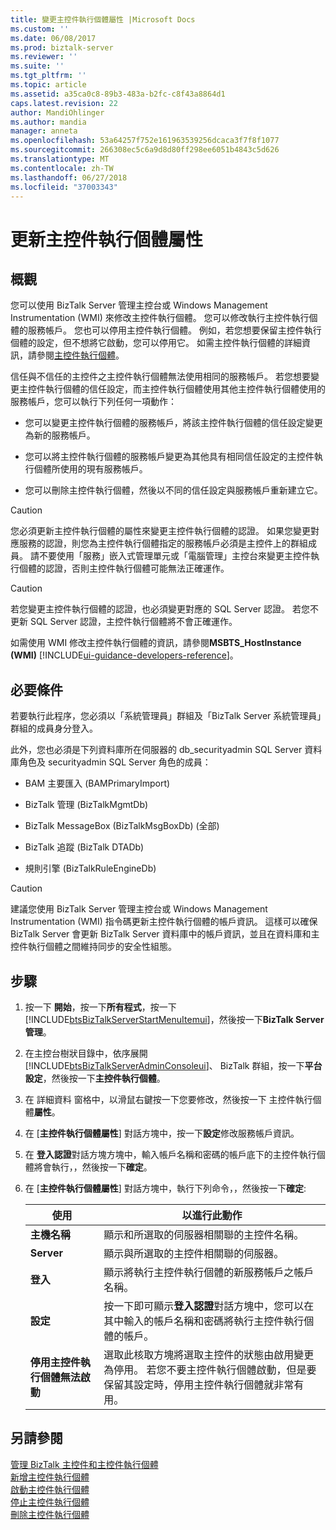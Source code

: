 ```yaml
---
title: 變更主控件執行個體屬性 |Microsoft Docs
ms.custom: ''
ms.date: 06/08/2017
ms.prod: biztalk-server
ms.reviewer: ''
ms.suite: ''
ms.tgt_pltfrm: ''
ms.topic: article
ms.assetid: a35ca0c8-89b3-483a-b2fc-c8f43a8864d1
caps.latest.revision: 22
author: MandiOhlinger
ms.author: mandia
manager: anneta
ms.openlocfilehash: 53a64257f752e161963539256dcaca3f7f8f1077
ms.sourcegitcommit: 266308ec5c6a9d8d80ff298ee6051b4843c5d626
ms.translationtype: MT
ms.contentlocale: zh-TW
ms.lasthandoff: 06/27/2018
ms.locfileid: "37003343"
---
```

# <a name="update-host-instance-properties"></a>更新主控件執行個體屬性

## <a name="overview"></a>概觀
您可以使用 BizTalk Server 管理主控台或 Windows Management Instrumentation (WMI) 來修改主控件執行個體。 您可以修改執行主控件執行個體的服務帳戶。 您也可以停用主控件執行個體。 例如，若您想要保留主控件執行個體的設定，但不想將它啟動，您可以停用它。 如需主控件執行個體的詳細資訊，請參閱[主控件執行個體](../core/host-instances.md)。  
  
 信任與不信任的主控件之主控件執行個體無法使用相同的服務帳戶。 若您想要變更主控件執行個體的信任設定，而主控件執行個體使用其他主控件執行個體使用的服務帳戶，您可以執行下列任何一項動作：  
  
-   您可以變更主控件執行個體的服務帳戶，將該主控件執行個體的信任設定變更為新的服務帳戶。  
  
-   您可以將主控件執行個體的服務帳戶變更為其他具有相同信任設定的主控件執行個體所使用的現有服務帳戶。  
  
-   您可以刪除主控件執行個體，然後以不同的信任設定與服務帳戶重新建立它。  
  
> [!CAUTION]
>  您必須更新主控件執行個體的屬性來變更主控件執行個體的認證。 如果您變更對應服務的認證，則您為主控件執行個體指定的服務帳戶必須是主控件上的群組成員。 請不要使用「服務」嵌入式管理單元或「電腦管理」主控台來變更主控件執行個體的認證，否則主控件執行個體可能無法正確運作。  
  
> [!CAUTION]
>  若您變更主控件執行個體的認證，也必須變更對應的 SQL Server 認證。 若您不更新 SQL Server 認證，主控件執行個體將不會正確運作。  
  
 如需使用 WMI 修改主控件執行個體的資訊，請參閱**MSBTS_HostInstance (WMI)** [!INCLUDE[ui-guidance-developers-reference](../includes/ui-guidance-developers-reference.md)]。
  
## <a name="prerequisites"></a>必要條件  
 若要執行此程序，您必須以「系統管理員」群組及「BizTalk Server 系統管理員」群組的成員身分登入。  
  
 此外，您也必須是下列資料庫所在伺服器的 db_securityadmin SQL Server 資料庫角色及 securityadmin SQL Server 角色的成員：  
  
-   BAM 主要匯入 (BAMPrimaryImport)  
  
-   BizTalk 管理 (BizTalkMgmtDb)  
  
-   BizTalk MessageBox (BizTalkMsgBoxDb) (全部)  
  
-   BizTalk 追蹤 (BizTalk DTADb)  
  
-   規則引擎 (BizTalkRuleEngineDb)  
  
> [!CAUTION]
>  建議您使用 BizTalk Server 管理主控台或 Windows Management Instrumentation (WMI) 指令碼更新主控件執行個體的帳戶資訊。 這樣可以確保 BizTalk Server 會更新 BizTalk Server 資料庫中的帳戶資訊，並且在資料庫和主控件執行個體之間維持同步的安全性組態。  
  
## <a name="steps"></a>步驟
  
1. 按一下 **開始**，按一下**所有程式**，按一下  [!INCLUDE[btsBizTalkServerStartMenuItemui](../includes/btsbiztalkserverstartmenuitemui-md.md)]，然後按一下**BizTalk Server 管理**。  
  
2. 在主控台樹狀目錄中，依序展開[!INCLUDE[btsBizTalkServerAdminConsoleui](../includes/btsbiztalkserveradminconsoleui-md.md)]、 BizTalk 群組，按一下**平台設定**，然後按一下**主控件執行個體**。  
  
3. 在 詳細資料 窗格中，以滑鼠右鍵按一下您要修改，然後按一下 主控件執行個體**屬性**。  
  
4. 在 [**主控件執行個體屬性**] 對話方塊中，按一下**設定**修改服務帳戶資訊。  
  
5. 在 **登入認證**對話方塊方塊中，輸入帳戶名稱和密碼的帳戶底下的主控件執行個體將會執行，，然後按一下**確定**。  
  
6. 在 [**主控件執行個體屬性**] 對話方塊中，執行下列命令，，然後按一下**確定**:  
  
   |使用|以進行此動作|  
   |--------------|----------------|  
   |**主機名稱**|顯示和所選取的伺服器相關聯的主控件名稱。|  
   |**Server**|顯示與所選取的主控件相關聯的伺服器。|  
   |**登入**|顯示將執行主控件執行個體的新服務帳戶之帳戶名稱。|  
   |**設定**|按一下即可顯示**登入認證**對話方塊中，您可以在其中輸入的帳戶名稱和密碼將執行主控件執行個體的帳戶。|  
   |**停用主控件執行個體無法啟動**|選取此核取方塊將選取主控件的狀態由啟用變更為停用。 若您不要主控件執行個體啟動，但是要保留其設定時，停用主控件執行個體就非常有用。|  
  
## <a name="see-also"></a>另請參閱  
 [管理 BizTalk 主控件和主控件執行個體](../core/managing-biztalk-hosts-and-host-instances.md)   
 [新增主控件執行個體](../core/how-to-add-a-host-instance.md)   
 [啟動主控件執行個體](../core/how-to-start-a-host-instance.md)   
 [停止主控件執行個體](../core/how-to-stop-a-host-instance.md)   
 [刪除主控件執行個體](../core/how-to-delete-a-host-instance.md)